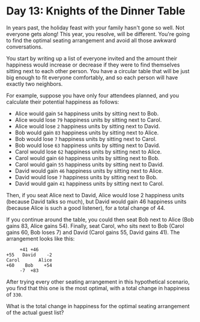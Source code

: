 # Day 13: Knights of the Dinner Table

In years past, the holiday feast with your family hasn't gone so well. Not
everyone gets along! This year, you resolve, will be different. You're going to
find the optimal seating arrangement and avoid all those awkward conversations.

You start by writing up a list of everyone invited and the amount their
happiness would increase or decrease if they were to find themselves sitting
next to each other person. You have a circular table that will be just big
enough to fit everyone comfortably, and so each person will have exactly two
neighbors.

For example, suppose you have only four attendees planned, and you calculate
their potential happiness as follows:

* Alice would gain `54` happiness units by sitting next to Bob.
* Alice would lose `79` happiness units by sitting next to Carol.
* Alice would lose `2` happiness units by sitting next to David.
* Bob would gain `83` happiness units by sitting next to Alice.
* Bob would lose `7` happiness units by sitting next to Carol.
* Bob would lose `63` happiness units by sitting next to David.
* Carol would lose `62` happiness units by sitting next to Alice.
* Carol would gain `60` happiness units by sitting next to Bob.
* Carol would gain `55`  happiness units by sitting next to David.
* David would gain `46` happiness units by sitting next to Alice.
* David would lose `7`  happiness units by sitting next to Bob.
* David would gain `41` happiness units by sitting next to Carol.

Then, if you seat Alice next to David, Alice would lose 2 happiness units
(because David talks so much), but David would gain 46 happiness units (because
Alice is such a good listener), for a total change of 44.

If you continue around the table, you could then seat Bob next to Alice (Bob
gains 83, Alice gains 54). Finally, seat Carol, who sits next to Bob (Carol
gains 60, Bob loses 7) and David (Carol gains 55, David gains 41). The
arrangement looks like this:

```just neede ascii
     +41 +46
+55   David    -2
Carol       Alice
+60    Bob    +54
     -7  +83
```

After trying every other seating arrangement in this hypothetical scenario, you
find that this one is the most optimal, with a total change in happiness of `330`.

What is the total change in happiness for the optimal seating arrangement of
the actual guest list?
